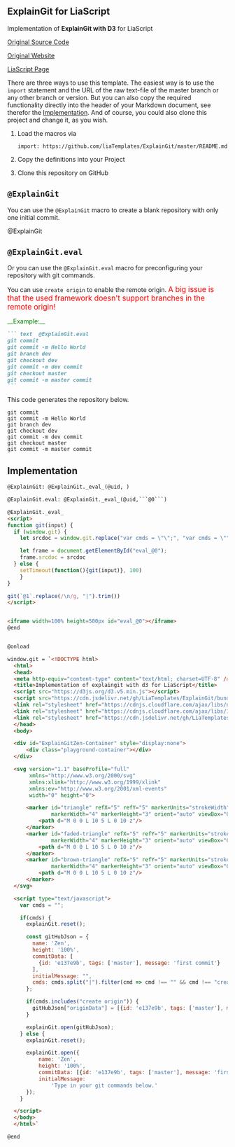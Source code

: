 <!--
author:   Yannik Höll
email:    labruzzler@gmail.com
version:  0.0.2
language: en
narrator: US English Female

comment:  This template offers two macros for integrating ExplainGit, which uses
  D3 to visualize simple git branching operations. This simple project is
  designed to help people understand some basic git concepts visually.

logo:  https://upload.wikimedia.org/wikipedia/commons/e/e0/Git-logo.svg

attribute: ExplainGit is based on the project of onlywei, see the original
  project at https://github.com/onlywei/explain-git-with-d3

@ExplainGit: @ExplainGit._eval_(@uid, )

@ExplainGit.eval: @ExplainGit._eval_(@uid,```@0```)

@ExplainGit._eval_
<script>
function git(input) {
  if (window.git) {
    let srcdoc = window.git.replace("var cmds = \"\";", "var cmds = \"" + input + "\";")

    let frame = document.getElementById("eval_@0");
    frame.srcdoc = srcdoc
  } else {
    setTimeout(function(){git(input)}, 100)
    }
}

git(`@1`.replace(/\n/g, "|").trim())
</script>


<iframe width=100% height=500px id="eval_@0"></iframe>
@end


@onload

window.git = `<!DOCTYPE html>
  <html>
  <head>
  <meta http-equiv="content-type" content="text/html; charset=UTF-8" />
  <title>Implementation of explaingit with d3 for LiaScript</title>
  <script src="https://d3js.org/d3.v5.min.js"></script>
  <script src="https://cdn.jsdelivr.net/gh/LiaTemplates/ExplainGit/bundle.min.js"></script>
  <link rel="stylesheet" href="https://cdnjs.cloudflare.com/ajax/libs/normalize/2.1.0/normalize.css">
  <link rel="stylesheet" href="https://cdnjs.cloudflare.com/ajax/libs/1140/2.0/1140.css">
  <link rel="stylesheet" href="https://cdn.jsdelivr.net/gh/LiaTemplates/ExplainGit/explaingit.min.css">
  </head>
  <body>

  <div id="ExplainGitZen-Container" style="display:none">
      <div class="playground-container"></div>
  </div>

  <svg version="1.1" baseProfile="full"
       xmlns="http://www.w3.org/2000/svg"
       xmlns:xlink="http://www.w3.org/1999/xlink"
       xmlns:ev="http://www.w3.org/2001/xml-events"
       width="0" height="0">

      <marker id="triangle" refX="5" refY="5" markerUnits="strokeWidth" fill="#666"
              markerWidth="4" markerHeight="3" orient="auto" viewBox="0 0 10 10">
          <path d="M 0 0 L 10 5 L 0 10 z"/>
      </marker>
      <marker id="faded-triangle" refX="5" refY="5" markerUnits="strokeWidth" fill="#DDD"
              markerWidth="4" markerHeight="3" orient="auto" viewBox="0 0 10 10">
          <path d="M 0 0 L 10 5 L 0 10 z"/>
      </marker>
      <marker id="brown-triangle" refX="5" refY="5" markerUnits="strokeWidth" fill="#663300"
              markerWidth="4" markerHeight="3" orient="auto" viewBox="0 0 10 10">
          <path d="M 0 0 L 10 5 L 0 10 z"/>
      </marker>
  </svg>

  <script type="text/javascript">
    var cmds = "";

    if(cmds) {
      explainGit.reset();

      const gitHubJson = {
        name: 'Zen',
        height: '100%',
        commitData: [
          {id: 'e137e9b', tags: ['master'], message: 'first commit'}
        ],
        initialMessage: "",
        cmds: cmds.split("|").filter(cmd => cmd !== "" && cmd !== "create origin")
      };

      if(cmds.includes("create origin")) {
        gitHubJson["originData"] = [{id: 'e137e9b', tags: ['master'], message: 'first commit'}]
        gitHubJson.commitData[0].tags = ["origin/master", "master"]
      }

      explainGit.open(gitHubJson);
    } else {
      explainGit.reset();

      explainGit.open({
          name: 'Zen',
          height: '100%',
          commitData: [{id: 'e137e9b', tags: ['master'], message: 'first commit'}],
          initialMessage:
              'Type in your git commands below.'
      });
    }

  </script>
  </body>
  </html>`

@end
-->

## ExplainGit for LiaScript

Implementation of __ExplainGit with D3__ for LiaScript

[Original Source Code](https://github.com/onlywei/explain-git-with-d3)

[Original Website](https://onlywei.github.io/explain-git-with-d3/)

[LiaScript Page](https://liascript.github.io/course/?https://github.com/liaTemplates/ExplainGit)

There are three ways to use this template. The easiest way is to use the
`import` statement and the URL of the raw text-file of the master branch or any
other branch or version. But you can also copy the required functionality
directly into the header of your Markdown document, see therefor the
[Implementation](#Implementation). And of course, you could also clone this
project and change it, as you wish.

1. Load the macros via

   `import: https://github.com/liaTemplates/ExplainGit/master/README.md`

2. Copy the definitions into your Project

3. Clone this repository on GitHub

## `@ExplainGit`

You can use the `@ExplainGit` macro to create a blank repository with only one
initial commit.

@ExplainGit

## `@ExplainGit.eval`

Or you can use the `@ExplainGit.eval` macro for preconfiguring your repository
with git commands.

You can use `create origin` to enable the remote origin. <big style='color:
red'>A big issue is that the used framework doesn't support branches in the
remote origin!</big>

<p style="color:green">__Example:__</p>

```` markdown
``` text  @ExplainGit.eval
git commit
git commit -m Hello World
git branch dev
git checkout dev
git commit -m dev commit
git checkout master
git commit -m master commit
```
````

This code generates the repository below.

``` text  @ExplainGit.eval
git commit
git commit -m Hello World
git branch dev
git checkout dev
git commit -m dev commit
git checkout master
git commit -m master commit
```


## Implementation

````` html
@ExplainGit: @ExplainGit._eval_(@uid, )

@ExplainGit.eval: @ExplainGit._eval_(@uid,```@0```)

@ExplainGit._eval_
<script>
function git(input) {
  if (window.git) {
    let srcdoc = window.git.replace("var cmds = \"\";", "var cmds = \"" + input + "\";")

    let frame = document.getElementById("eval_@0");
    frame.srcdoc = srcdoc
  } else {
    setTimeout(function(){git(input)}, 100)
    }
}

git(`@1`.replace(/\n/g, "|").trim())
</script>


<iframe width=100% height=500px id="eval_@0"></iframe>
@end


@onload

window.git = `<!DOCTYPE html>
  <html>
  <head>
  <meta http-equiv="content-type" content="text/html; charset=UTF-8" />
  <title>Implementation of explaingit with d3 for LiaScript</title>
  <script src="https://d3js.org/d3.v5.min.js"></script>
  <script src="https://cdn.jsdelivr.net/gh/LiaTemplates/ExplainGit/bundle.min.js"></script>
  <link rel="stylesheet" href="https://cdnjs.cloudflare.com/ajax/libs/normalize/2.1.0/normalize.css">
  <link rel="stylesheet" href="https://cdnjs.cloudflare.com/ajax/libs/1140/2.0/1140.css">
  <link rel="stylesheet" href="https://cdn.jsdelivr.net/gh/LiaTemplates/ExplainGit/explaingit.min.css">
  </head>
  <body>

  <div id="ExplainGitZen-Container" style="display:none">
      <div class="playground-container"></div>
  </div>

  <svg version="1.1" baseProfile="full"
       xmlns="http://www.w3.org/2000/svg"
       xmlns:xlink="http://www.w3.org/1999/xlink"
       xmlns:ev="http://www.w3.org/2001/xml-events"
       width="0" height="0">

      <marker id="triangle" refX="5" refY="5" markerUnits="strokeWidth" fill="#666"
              markerWidth="4" markerHeight="3" orient="auto" viewBox="0 0 10 10">
          <path d="M 0 0 L 10 5 L 0 10 z"/>
      </marker>
      <marker id="faded-triangle" refX="5" refY="5" markerUnits="strokeWidth" fill="#DDD"
              markerWidth="4" markerHeight="3" orient="auto" viewBox="0 0 10 10">
          <path d="M 0 0 L 10 5 L 0 10 z"/>
      </marker>
      <marker id="brown-triangle" refX="5" refY="5" markerUnits="strokeWidth" fill="#663300"
              markerWidth="4" markerHeight="3" orient="auto" viewBox="0 0 10 10">
          <path d="M 0 0 L 10 5 L 0 10 z"/>
      </marker>
  </svg>

  <script type="text/javascript">
    var cmds = "";

    if(cmds) {
      explainGit.reset();

      const gitHubJson = {
        name: 'Zen',
        height: '100%',
        commitData: [
          {id: 'e137e9b', tags: ['master'], message: 'first commit'}
        ],
        initialMessage: "",
        cmds: cmds.split("|").filter(cmd => cmd !== "" && cmd !== "create origin")
      };

      if(cmds.includes("create origin")) {
        gitHubJson["originData"] = [{id: 'e137e9b', tags: ['master'], message: 'first commit'}]
      }

      explainGit.open(gitHubJson);
    } else {
      explainGit.reset();

      explainGit.open({
          name: 'Zen',
          height: '100%',
          commitData: [{id: 'e137e9b', tags: ['master'], message: 'first commit'}],
          initialMessage:
              'Type in your git commands below.'
      });
    }

  </script>
  </body>
  </html>`

@end
`````
